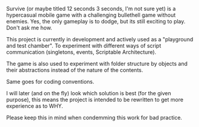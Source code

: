 Survive (or maybe titled 12 seconds 3 seconds, I'm not sure yet) is a hypercasual mobile game with a challenging bullethell game without enemies.
Yes, the only gameplay is to dodge, but its still exciting to play. Don't ask me how.

This project is currently in development and actively used as a "playground and test chamber".
To experiment with different ways of script communication (singletons, events, Scriptable Architecture).

The game is also used to experiment with folder structure by objects and their abstractions instead of the nature of the contents.

Same goes for coding conventions.

I will later (and on the fly) look which solution is best (for the given purpose), this means the project is intended to be rewritten to get more experience as to WHY.

Please keep this in mind when condemming this work for bad practice.